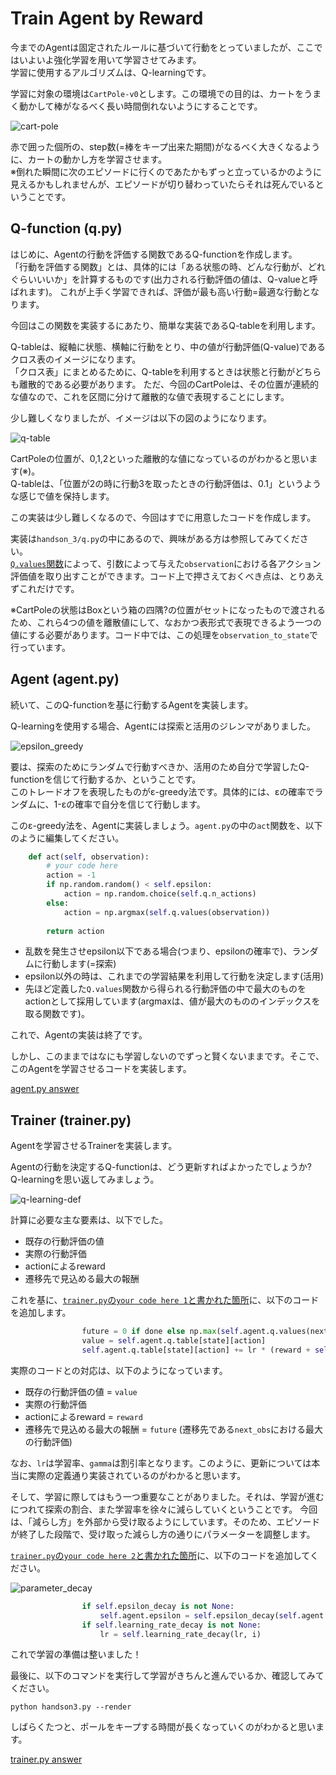 # Train Agent by Reward

今までのAgentは固定されたルールに基づいて行動をとっていましたが、ここではいよいよ強化学習を用いて学習させてみます。  
学習に使用するアルゴリズムは、Q-learningです。

学習に対象の環境は`CartPole-v0`とします。この環境での目的は、カートをうまく動かして棒がなるべく長い時間倒れないようにすることです。

![cart-pole](./img/task.PNG)

赤で囲った個所の、step数(=棒をキープ出来た期間)がなるべく大きくなるように、カートの動かし方を学習させます。  
※倒れた瞬間に次のエピソードに行くのであたかもずっと立っているかのように見えるかもしれませんが、エピソードが切り替わっていたらそれは死んでいるということです。

## Q-function (q.py)

はじめに、Agentの行動を評価する関数であるQ-functionを作成します。  
「行動を評価する関数」とは、具体的には「ある状態の時、どんな行動が、どれぐらいいいか」を計算するものです(出力される行動評価の値は、Q-valueと呼ばれます)。
これが上手く学習できれば、評価が最も高い行動=最適な行動となります。

今回はこの関数を実装するにあたり、簡単な実装であるQ-tableを利用します。

Q-tableは、縦軸に状態、横軸に行動をとり、中の値が行動評価(Q-value)であるクロス表のイメージになります。  
「クロス表」にまとめるために、Q-tableを利用するときは状態と行動がどちらも離散的である必要があります。
ただ、今回のCartPoleは、その位置が連続的な値なので、これを区間に分けて離散的な値で表現することにします。

少し難しくなりましたが、イメージは以下の図のようになります。

![q-table](./img/q-table.png)

CartPoleの位置が、0,1,2といった離散的な値になっているのがわかると思います(※)。  
Q-tableは、「位置が2の時に行動3を取ったときの行動評価は、0.1」というような感じで値を保持します。

この実装は少し難しくなるので、今回はすでに用意したコードを作成します。

実装は`handson_3/q.py`の中にあるので、興味がある方は参照してみてください。  
[`Q.values`関数](https://github.com/icoxfog417/techcircle_openai_handson/blob/answer/handson_3/q.py#L55)によって、引数によって与えた`observation`における各アクション評価値を取り出すことができます。コード上で押さえておくべき点は、とりあえずこれだけです。

※CartPoleの状態はBoxという箱の四隅?の位置がセットになったもので渡されるため、これら4つの値を離散値にして、なおかつ表形式で表現できるよう一つの値にする必要があります。コード中では、この処理を`observation_to_state`で行っています。

## Agent (agent.py)

続いて、このQ-functionを基に行動するAgentを実装します。

Q-learningを使用する場合、Agentには探索と活用のジレンマがありました。

![epsilon_greedy](./img/epsilon_greedy.png)

要は、探索のためにランダムで行動すべきか、活用のため自分で学習したQ-functionを信じて行動するか、ということです。  
このトレードオフを表現したものがε-greedy法です。具体的には、εの確率でランダムに、1-εの確率で自分を信じて行動します。

このε-greedy法を、Agentに実装しましょう。`agent.py`の中の`act`関数を、以下のように編集してください。

```python
    def act(self, observation):
        # your code here
        action = -1
        if np.random.random() < self.epsilon:
            action = np.random.choice(self.q.n_actions)
        else:
            action = np.argmax(self.q.values(observation))
        
        return action

```

* 乱数を発生させepsilon以下である場合(つまり、epsilonの確率で)、ランダムに行動します(=探索)
* epsilon以外の時は、これまでの学習結果を利用して行動を決定します(活用)
 * 先ほど定義した`Q.values`関数から得られる行動評価の中で最大のものをactionとして採用しています(argmaxは、値が最大のもののインデックスを取る関数です)。

これで、Agentの実装は終了です。

しかし、このままではなにも学習しないのでずっと賢くないままです。そこで、このAgentを学習させるコードを実装します。

[agent.py answer](https://github.com/icoxfog417/techcircle_openai_handson/blob/answer/handson_3/agent.py)

## Trainer (trainer.py)

Agentを学習させるTrainerを実装します。

Agentの行動を決定するQ-functionは、どう更新すればよかったでしょうか?  
Q-learningを思い返してみましょう。

![q-learning-def](./img/q-learning-def.png)

計算に必要な主な要素は、以下でした。

* 既存の行動評価の値
* 実際の行動評価
 * actionによるreward
 * 遷移先で見込める最大の報酬

これを基に、[`trainer.py`の`your code here 1`と書かれた箇所](https://github.com/icoxfog417/techcircle_openai_handson/blob/master/handson_3/trainer.py#L34)に、以下のコードを追加します。

```python
                future = 0 if done else np.max(self.agent.q.values(next_obs))
                value = self.agent.q.table[state][action]
                self.agent.q.table[state][action] += lr * (reward + self.gamma * future - value)
```

実際のコードとの対応は、以下のようになっています。

* 既存の行動評価の値 = `value`
* 実際の行動評価
 * actionによるreward = `reward`
 * 遷移先で見込める最大の報酬 = `future` (遷移先である`next_obs`における最大の行動評価)

なお、`lr`は学習率、`gamma`は割引率となります。このように、更新については本当に実際の定義通り実装されているのがわかると思います。


そして、学習に際してはもう一つ重要なことがありました。それは、学習が進むにつれて探索の割合、また学習率を徐々に減らしていくということです。
今回は、「減らし方」を外部から受け取るようにしています。そのため、エピソードが終了した段階で、受け取った減らし方の通りにパラメーターを調整します。

[`trainer.py`の`your code here 2`と書かれた箇所](https://github.com/icoxfog417/techcircle_openai_handson/blob/master/handson_3/trainer.py#L49)に、以下のコードを追加してください。

![parameter_decay](./img/parameter_decay.png)

```python
                if self.epsilon_decay is not None:
                    self.agent.epsilon = self.epsilon_decay(self.agent.epsilon, i)
                if self.learning_rate_decay is not None:
                    lr = self.learning_rate_decay(lr, i)

```

これで学習の準備は整いました！

最後に、以下のコマンドを実行して学習がきちんと進んでいるか、確認してみてください。

```
python handson3.py --render
```

しばらくたつと、ポールをキープする時間が長くなっていくのがわかると思います。

[trainer.py answer](https://github.com/icoxfog417/techcircle_openai_handson/blob/answer/handson_3/trainer.py)
